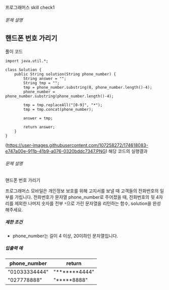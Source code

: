 프로그래머스 skill check1

###### 문제 설명

## 핸드폰 번호 가리기

풀이 코드        

    import java.util.*;
    
    class Solution {
        public String solution(String phone_number) {
            String answer = "";
            String tmp = "";
            tmp = phone_number.substring(0, phone_number.length()-4);
            phone_number = phone_number.substring(phone_number.length()-4);
    
            tmp = tmp.replaceAll("[0-9]", "*");
            tmp = tmp.concat(phone_number);
    
            answer = tmp;
    
            return answer;
    	}
    }
(https://user-images.githubusercontent.com/107258272/174618083-e747a00e-911b-41b9-a076-0320bddc7347.PNG)
해당 코드의 실행결과





###### 문제 설명

핸드폰 번호 가리기

프로그래머스 모바일은 개인정보 보호를 위해 고지서를 보낼 때 고객들의 전화번호의 일부를 가립니다.
전화번호가 문자열 phone_number로 주어졌을 때, 전화번호의 뒷 4자리를 제외한 나머지 숫자를 전부 `*`으로 가린 문자열을 리턴하는 함수, solution을 완성해주세요.

##### 제한 조건

- phone_number는 길이 4 이상, 20이하인 문자열입니다.

##### 입출력 예

| phone_number  | return        |
| ------------- | ------------- |
| "01033334444" | "*******4444" |
| "027778888"   | "*****8888"   |

